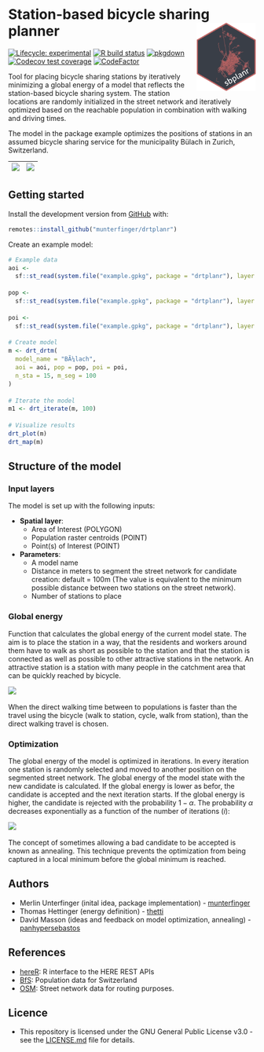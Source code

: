 # Station-based bicycle sharing planner <img src="man/figures/logo.svg" align="right" alt="" width="120" />
<!-- badges: start -->
[![Lifecycle: experimental](https://img.shields.io/badge/lifecycle-experimental-orange.svg)](https://www.tidyverse.org/lifecycle/#experimental)
[![R build status](https://github.com/munterfinger/drtplanr/workflows/R-CMD-check/badge.svg)](https://github.com/munterfinger/drtplanr/actions)
[![pkgdown](https://github.com/munterfinger/drtplanr/workflows/pkgdown/badge.svg)](https://github.com/munterfinger/drtplanr/actions)
[![Codecov test coverage](https://codecov.io/gh/munterfinger/drtplanr/branch/master/graph/badge.svg)](https://codecov.io/gh/munterfinger/drtplanr?branch=master)
[![CodeFactor](https://www.codefactor.io/repository/github/munterfinger/drtplanr/badge)](https://www.codefactor.io/repository/github/munterfinger/drtplanr)
<!-- badges: end -->

Tool for placing bicycle sharing stations by iteratively minimizing a global energy of a model that reflects the station-based bicycle sharing system. The station locations are randomly initialized in the street network and iteratively optimized based on the reachable population in combination with walking and driving times.

The model in the package example optimizes the positions of stations in an assumed bicycle sharing service for the municipality Bülach in Zurich, Switzerland.

|![](https://github.com/munterfinger/drtplanr/blob/feature/monamo/docs/example_i1000_energy_plot.png)|![](https://github.com/munterfinger/drtplanr/blob/feature/monamo/docs/example_i1000_station_map.png)|
|---|---|

## Getting started
Install the development version from [GitHub](https://github.com/munterfinger/drtplanr/) with:

``` r
remotes::install_github("munterfinger/drtplanr")
```

Create an example model:

``` r
# Example data
aoi <-
  sf::st_read(system.file("example.gpkg", package = "drtplanr"), layer = "aoi")

pop <-
  sf::st_read(system.file("example.gpkg", package = "drtplanr"), layer = "pop")

poi <-
  sf::st_read(system.file("example.gpkg", package = "drtplanr"), layer = "poi")[1,]

# Create model
m <- drt_drtm(
  model_name = "BÃ¼lach",
  aoi = aoi, pop = pop, poi = poi,
  n_sta = 15, m_seg = 100
)

# Iterate the model
m1 <- drt_iterate(m, 100)

# Visualize results
drt_plot(m)
drt_map(m)
```

## Structure of the model
### Input layers
The model is set up with the following inputs:

* **Spatial layer**:
  * Area of Interest (POLYGON)
  * Population raster centroids (POINT)
  * Point(s) of Interest (POINT)
* **Parameters**:
  * A model name
  * Distance in meters to segment the street network for candidate creation: default = 100m (The value is equivalent to the minimum possible distance between two stations on the street network).
  * Number of stations to place

### Global energy

Function that calculates the global energy of the current model state. The aim is to place the station in a way, that the residents and workers around them have to walk as short as possible to the station and that the station is connected as well as possible to other attractive stations in the network. An attractive station is a station with many people in the catchment area that can be quickly reached by bicycle.

<img src="https://render.githubusercontent.com/render/math?math=Eg = \sum_{s_1 \neq s_2} \sum_{c \in S_1} \sum_{d \in S_2} P_c * P_d * (Wt_{c} + Bt_{s1s2} + Wt_d)">

When the direct walking time between to populations is faster than the travel using the bicycle (walk to station, cycle, walk from station), than the direct walking travel is chosen.

### Optimization
The global energy of the model is optimized in iterations. In every iteration one station is randomly selected and moved to another position on the segmented street network. The global energy of the model state with the new candidate is calculated. If the global energy is lower as befor, the candidate is accepted and the next iteration starts. If the global energy is higher, the candidate is rejected with the probability $1-\alpha$. The probability $\alpha$ decreases exponentially as a function of the number of iterations ($i$):

<img src="https://render.githubusercontent.com/render/math?math=f(i) = \frac{1}{(i + 1)}">

The concept of sometimes allowing a bad candidate to be accepted is known as annealing. This technique prevents the optimization from being captured in a local minimum before the global minimum is reached.

## Authors
* Merlin Unterfinger (inital idea, package implementation) - [munterfinger](https://github.com/munterfinger)
* Thomas Hettinger (energy definition) - [thetti](https://github.com/thetti)
* David Masson (ideas and feedback on model optimization, annealing) - [panhypersebastos](https://github.com/panhypersebastos)

## References
* [hereR](https://github.com/munterfinger/hereR): R interface to the HERE REST APIs
* [BfS](https://www.bfs.admin.ch/): Population data for Switzerland
* [OSM](https://www.openstreetmap.org/): Street network data for routing purposes.

## Licence
* This repository is licensed under the GNU General Public License v3.0 - see the [LICENSE.md](LICENSE.md) file for details.
